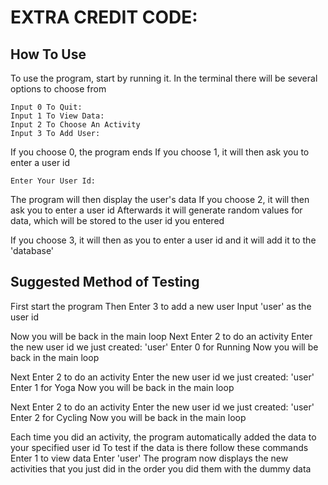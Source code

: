 # EXTRA CREDIT CODE:
## How To Use
To use the program, start by running it.
In the terminal there will be several options to choose from
```
Input 0 To Quit:
Input 1 To View Data:
Input 2 To Choose An Activity
Input 3 To Add User:
```
If you choose 0, the program ends
If you choose 1, it will then ask you to enter a user id
```
Enter Your User Id: 
```
The program will then display the user's data
If you choose 2, it will then ask you to enter a user id
Afterwards it will generate random values for data, which will be stored to the user id you entered

If you choose 3, it will then as you to enter a user id and it will add it to the 'database'

## Suggested Method of Testing
First start the program
Then Enter 3 to add a new user
Input 'user' as the user id

Now you will be back in the main loop
Next Enter 2 to do an activity
Enter the new user id we just created: 'user'
Enter 0 for Running
Now you will be back in the main loop

Next Enter 2 to do an activity
Enter the new user id we just created: 'user'
Enter 1 for Yoga
Now you will be back in the main loop

Next Enter 2 to do an activity
Enter the new user id we just created: 'user'
Enter 2 for Cycling
Now you will be back in the main loop

Each time you did an activity, the program automatically added the data to your specified user id
To test if the data is there follow these commands
Enter 1 to view data
Enter 'user' 
The program now displays the new activities that you just did in the order you did them with the dummy data
